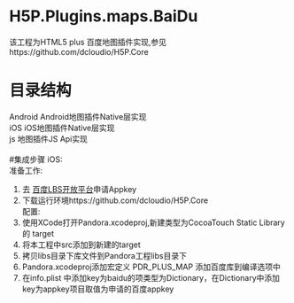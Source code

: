 # H5P.Plugins.maps.BaiDu
该工程为HTML5 plus 百度地图插件实现,参见https://github.com/dcloudio/H5P.Core
# 目录结构
 Android Android地图插件Native层实现<br/>
 iOS iOS地图插件Native层实现<br/>
 js 地图插件JS Api实现<br/><br/>
#集成步骤
iOS:<br/>
准备工作:<br/>
1. 去 [百度LBS开放平台](http://developer.baidu.com/map/)申请Appkey<br/>
2. 下载运行环境https://github.com/dcloudio/H5P.Core<br/>
配置:<br/>
1. 使用XCode打开Pandora.xcodeproj,新建类型为CocoaTouch Static Library的 target<br/>
2. 将本工程中src添加到新建的target<br/>
3. 拷贝libs目录下库文件到Pandora工程libs目录下<br/>
4. Pandora.xcodeproj添加宏定义 PDR_PLUS_MAP 添加百度库到编译选项中<br/>
5. 在info.plist 中添加key为baidu的项类型为Dictionary，在Dictionary中添加key为appkey项目取值为申请的百度appkey

  
